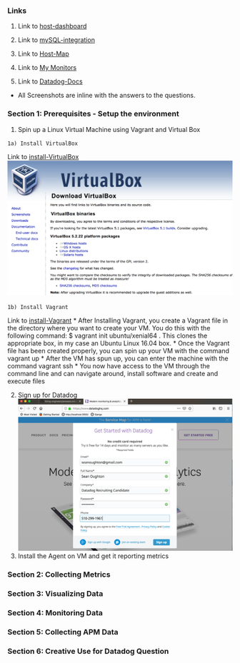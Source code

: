 ### Links

1) Link to [host-dashboard](https://app.datadoghq.com/dash/host/732018690?live=true&page=0&tile_size=m&is_auto=false&from_ts=1544806380000&to_ts=1544809980000)

2) Link to [mySQL-integration](https://app.datadoghq.com/dash/integration/12/mysql---overview?tile_size=m&page=0&is_auto=false&from_ts=1544806500000&to_ts=1544810100000&live=true)

3) Link to [Host-Map](https://app.datadoghq.com/infrastructure/map?fillby=avg%3Acpuutilization&sizeby=avg%3Anometric&groupby=availability-zone&nameby=name&nometrichosts=false&tvMode=false&nogrouphosts=true&palette=green_to_orange&paletteflip=false&node_type=host)

4) Link to [My Monitors](https://app.datadoghq.com/monitors/manage)

5) Link to [Datadog-Docs](https://docs.datadoghq.com/)


* All Screenshots are inline with the answers to the questions.

### Section 1: Prerequisites - Setup the environment
  1) Spin up a Linux Virtual Machine using Vagrant and Virtual Box

    1a) Install VirtualBox
Link to [install-VirtualBox](https://www.virtualbox.org/wiki/Downloads)
  ![VirtualBox](./datadog-images/section-1/install-virtual-box.png)

    1b) Install Vagrant
Link to [install-Vagrant](https://www.vagrantup.com/intro/getting-started/install.html)
    * After Installing Vagrant, you create a Vagrant file in the directory where you want to create your VM. You do this with the following command:  $ vagrant init ubuntu/xenial64 .
    This clones the appropriate box, in my case an Ubuntu Linux 16.04 box.
    * Once the Vagrant file has been created properly, you can spin up your VM with the command vagrant up
    * After the VM has spun up, you can enter the machine with the command vagrant ssh
    * You now have access to the VM through the command line and can navigate around, install software and create and execute files

  2) Sign up for Datadog
  ![sign up](./datadog-images/section-1/signup-for-datadog.png)
  3) Install the Agent on VM and get it reporting metrics

### Section 2: Collecting Metrics

### Section 3: Visualizing Data

### Section 4: Monitoring Data

### Section 5: Collecting APM Data

### Section 6: Creative Use for Datadog Question
